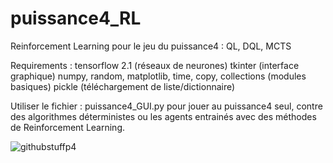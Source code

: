 # puissance4_RL
Reinforcement Learning pour le jeu du puissance4 : QL, DQL, MCTS

Requirements : tensorflow 2.1  (réseaux de neurones)
               tkinter (interface graphique)
               numpy, random, matplotlib, time, copy, collections (modules basiques)
               pickle (téléchargement de liste/dictionnaire)

Utiliser le fichier : puissance4_GUI.py pour jouer au puissance4 seul, contre des algorithmes déterministes ou les agents entrainés avec des méthodes de Reinforcement Learning.

![githubstuffp4](https://user-images.githubusercontent.com/70916541/161789318-368579e9-dc3f-433d-a39a-c151d60ed0b6.png)
